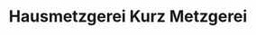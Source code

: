 ---
title: "Hausmetzgerei Kurz Metzgerei"
url: /spraitbach/hausmetzgerei-kurz-metzgerei/
shop: Metzgerei
---